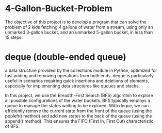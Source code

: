 # 4-Gallon-Bucket-Problem
The objective of this project is to develop a program that can solve the problem of 2 kids fetching 4 gallons of water from a stream, using only an unmarked 3-gallon bucket, and an unmarked 5-gallon bucket, in less than 15 steps.


# deque (double-ended queue)
a data structure provided by the collections module in Python, optimized for fast adding and removing operations from both ends. deque is particularly useful in scenarios requiring quick insertions and deletions of elements, especially for implementing data structures like queues and stacks.


In this project, we use the Breadth-First Search (BFS) algorithm to explore all possible configurations of the water buckets. BFS typically employs a queue to manage the states waiting to be explored. With deque, we can efficiently remove the current state from the front of the queue (using the popleft() method) and add new states to the back of the queue (using the append() method). This ensures the FIFO (First In, First Out) characteristic of BFS.
